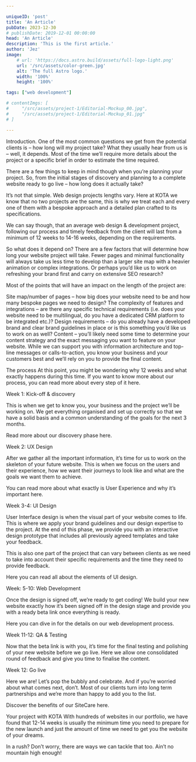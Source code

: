 ```yaml
---

uniqueID: 'post'
title: 'An Article'
pubDate: 2023-12-30
# publishDate: 2019-12-01 00:00:00
head: 'An Article'
description: 'This is the first article.'
author: 'Jez'
image:
    # url: 'https://docs.astro.build/assets/full-logo-light.png'
    url: '/src/assets/color-green.jpg'
    alt: 'The full Astro logo.'
    width: '100%'
    height: '100%'

tags: ["web development"]

# contentImgs: [
#     "/src/assets/project-1/Editorial-Mockup_00.jpg",
#     "/src/assets/project-1/Editorial-Mockup_01.jpg"    
# ]

---
```



Introduction.
One of the most common questions we get from the potential clients is – how long will my project take? What they usually hear from us is – well, it depends. Most of the time we’ll require more details about the project or a specific brief in order to estimate the time required.

There are a few things to keep in mind though when you’re planning your project. So, from the initial stages of discovery and planning to a complete website ready to go live – how long does it actually take?

 

It’s not that simple.
Web design projects lengths vary. Here at KOTA we know that no two projects are the same, this is why we treat each and every one of them with a bespoke approach and a detailed plan crafted to its specifications.

We can say though, that an average web design & development project, following our process and timely feedback from the client will last from a minimum of 12 weeks to 14-16 weeks, depending on the requirements.

 

So what does it depend on?
There are a few factors that will determine how long your website project will take. Fewer pages and minimal functionality will always take us less time to develop than a larger site map with a heavier animation or complex integrations. Or perhaps you’d like us to work on refreshing your brand first and carry on extensive SEO research?

Most of the points that will have an impact on the length of the project are:

Site map/number of pages – how big does your website need to be and how many bespoke pages we need to design?
The complexity of features and integrations – are there any specific technical requirements (i.e. does your website need to be multilingual, do you have a dedicated CRM platform to be integrated etc.)?
Design requirements – do you already have a developed brand and clear brand guidelines in place or is this something you’d like us to work on as well?
Content – you’ll likely need some time to determine your content strategy and the exact messaging you want to feature on your website. While we can support you with information architecture and top-line messages or calls-to-action, you know your business and your customers best and we’ll rely on you to provide the final content.
 

The process
At this point, you might be wondering why 12 weeks and what exactly happens during this time. If you want to know more about our process, you can read more about every step of it here.

Week 1: Kick-off & discovery

This is when we get to know you, your business and the project we’ll be working on. We get everything organised and set up correctly so that we have a solid basis and a common understanding of the goals for the next 3 months.

Read more about our discovery phase here.

Week 2: UX Design

After we gather all the important information, it’s time for us to work on the skeleton of your future website. This is when we focus on the users and their experience, how we want their journeys to look like and what are the goals we want them to achieve.

You can read more about what exactly is User Experience and why it’s important here.

Week 3-4: UI Design

User Interface design is when the visual part of your website comes to life. This is where we apply your brand guidelines and our design expertise to the project. At the end of this phase, we provide you with an interactive design prototype that includes all previously agreed templates and take your feedback.

This is also one part of the project that can vary between clients as we need to take into account their specific requirements and the time they need to provide feedback.

Here you can read all about the elements of UI design.

Week: 5-10: Web Development

Once the design is signed off, we’re ready to get coding! We build your new website exactly how it’s been signed off in the design stage and provide you with a ready beta link once everything is ready.

Here you can dive in for the details on our web development process.

Week 11-12: QA & Testing

Now that the beta link is with you, it’s time for the final testing and polishing of your new website before we go live. Here we allow one consolidated round of feedback and give you time to finalise the content.

Week 12: Go live

Here we are! Let’s pop the bubbly and celebrate. And if you’re worried about what comes next, don’t. Most of our clients turn into long term partnerships and we’re more than happy to add you to the list.

Discover the benefits of our SiteCare here.

 

Your project with KOTA
With hundreds of websites in our portfolio, we have found that 12-14 weeks is usually the minimum time you need to prepare for the new launch and just the amount of time we need to get you the website of your dreams.

In a rush? Don’t worry, there are ways we can tackle that too. Ain’t no mountain high enough!